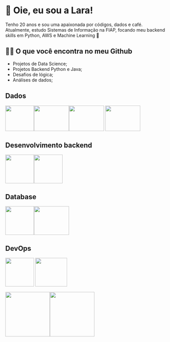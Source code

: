 # 👋 Oie, eu sou a Lara!

Tenho 20 anos e sou uma apaixonada por códigos, dados e café. Atualmente, estudo Sistemas de Informação na FIAP, focando meu backend skills em Python, AWS e Machine Learning 🤍

## 👩‍💻 O que você encontra no meu Github

- Projetos de Data Science;
- Projetos Backend Python e Java;
- Desafios de lógica;
- Análises de dados;
  

## Dados          
<img loading ='lazy' src="https://cdn.jsdelivr.net/gh/devicons/devicon/icons/pandas/pandas-original.svg" width="90" height="80"/><img loading ='lazy' src="https://cdn.jsdelivr.net/gh/devicons/devicon/icons/numpy/numpy-original.svg" width="110" height="80"/><img loading ='lazy' src="https://cdn.jsdelivr.net/gh/devicons/devicon/icons/jupyter/jupyter-original-wordmark.svg" width="110" height="80"/>
<img loading ='lazy' src="https://cdn.jsdelivr.net/gh/devicons/devicon/icons/kaggle/kaggle-original-wordmark.svg" width="110" height="80"/>
##  Desenvolvimento backend 
<img loading ='lazy' src="https://cdn.jsdelivr.net/gh/devicons/devicon/icons/python/python-original-wordmark.svg" width="90" height="90"/><img loading ='lazy' src="https://cdn.jsdelivr.net/gh/devicons/devicon/icons/java/java-original-wordmark.svg" width="90" height="90"/>        
## Database
<img loading ='lazy' src="https://cdn.jsdelivr.net/gh/devicons/devicon/icons/oracle/oracle-original.svg" width="90" height="90"/><img loading ='lazy' src="https://cdn.jsdelivr.net/gh/devicons/devicon/icons/mysql/mysql-original-wordmark.svg" width="110" height="90"/>         
## DevOps
<img loading ='lazy' src="https://cdn.jsdelivr.net/gh/devicons/devicon/icons/amazonwebservices/amazonwebservices-plain-wordmark.svg" width="90" height="90"/> <img loading ='lazy' src="https://cdn.jsdelivr.net/gh/devicons/devicon/icons/git/git-plain-wordmark.svg" width="100" height="90"/>

<div>
<a href="https://github.com/LaraGSilva">
<img loading="lazy" height="140em" src="https://github-readme-stats.vercel.app/api/top-langs/?username=LaraGSilva&layout=compact&langs_count=7&theme=dracula"/><img loading="lazy" height="140em" src="https://github-readme-stats.vercel.app/api?username=LaraGSilva&show_icons=true&theme=dracula&include_all_commits=true&count_private=true"/>
</div>

